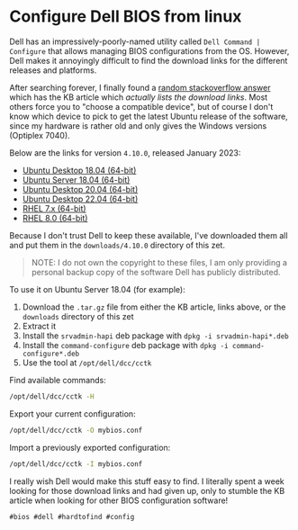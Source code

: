 # Configure Dell BIOS from linux

Dell has an impressively-poorly-named utility called `Dell Command | Configure`
that allows managing BIOS configurations from the OS. However, Dell makes it
annoyingly difficult to find the download links for the different releases and
platforms.

After searching forever, I finally found a [random stackoverflow
answer](https://superuser.com/a/1648187) which has the KB article which
*actually lists the download links*. Most others force you to "choose a
compatible device", but of course I don't know which device to pick to get the
latest Ubuntu release of the software, since my hardware is rather old and only
gives the Windows versions (Optiplex 7040).

Below are the links for version `4.10.0`, released January 2023:

- [Ubuntu Desktop 18.04 (64-bit)](https://www.dell.com/support/home/en-us/drivers/DriversDetails?driverId=2M1YY)
- [Ubuntu Server 18.04 (64-bit)](https://www.dell.com/support/home/en-us/drivers/DriversDetails?driverId=2M1YY)
- [Ubuntu Desktop 20.04 (64-bit)](https://www.dell.com/support/home/en-us/drivers/DriversDetails?driverId=TX7GF)
- [Ubuntu Desktop 22.04 (64-bit)](https://www.dell.com/support/home/en-us/drivers/DriversDetails?driverId=8VCG0)
- [RHEL 7.x (64-bit)](https://www.dell.com/support/home/en-us/drivers/DriversDetails?driverId=J4GY5)
- [RHEL 8.0 (64-bit)](https://www.dell.com/support/home/en-us/drivers/DriversDetails?driverId=7FXYJ)

Because I don't trust Dell to keep these available, I've downloaded them all
and put them in the `downloads/4.10.0` directory of this zet.

> NOTE: I do not own the copyright to these files, I am only providing a
personal backup copy of the software Dell has publicly distributed.

To use it on Ubuntu Server 18.04 (for example):

1. Download the `.tar.gz` file from either the KB article, links above, or the
   `downloads` directory of this zet
2. Extract it
3. Install the `srvadmin-hapi` deb package with `dpkg -i srvadmin-hapi*.deb`
4. Install the `command-configure` deb package with `dpkg -i
   command-configure*.deb`
5. Use the tool at `/opt/dell/dcc/cctk`

Find available commands:

```bash
/opt/dell/dcc/cctk -H
```

Export your current configuration:

```bash
/opt/dell/dcc/cctk -O mybios.conf
```

Import a previously exported configuration:

```bash
/opt/dell/dcc/cctk -I mybios.conf
```

I really wish Dell would make this stuff easy to find. I literally spent a week
looking for those download links and had given up, only to stumble the KB
article when looking for other BIOS configuration software!

    #bios #dell #hardtofind #config
